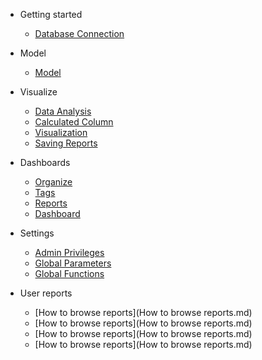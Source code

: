 - Getting started
  - [Database Connection](DatabaseConnection.md)
  
- Model
  - [Model](model.md)
  
- Visualize
  - [Data Analysis](DataRun.md)  
  - [Calculated Column](CalculatedColumn.md)
  - [Visualization](Visualization.md)
  - [Saving Reports](SavingReports.md)

- Dashboards
  - [Organize](Organize.md)
  - [Tags](Tags.md)
  - [Reports](SReports.md)  
  - [Dashboard](Dashboard.md)
  

- Settings
  - [Admin Privileges](AdminPrivileges.md)
  - [Global Parameters](GlobalParameters.md)  
  - [Global Functions](GlobalFunctions.md)
  
 - User reports
   - [How to browse reports](How to browse reports.md)
   - [How to browse reports](How to browse reports.md)
   - [How to browse reports](How to browse reports.md)
   - [How to browse reports](How to browse reports.md)
